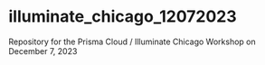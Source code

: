 # illuminate_chicago_12072023
Repository for the Prisma Cloud / Illuminate Chicago Workshop on December 7, 2023
